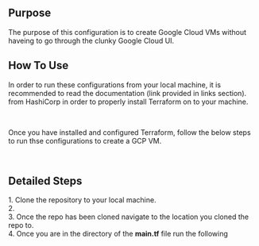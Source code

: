 <h2>Purpose</h2>
<p>The purpose of this configuration is to create Google Cloud VMs without haveing to go through the clunky Google Cloud UI.</p>

<h2> How To Use </h2>
<p> In order to run these configurations from your local machine, it is recommended to read the documentation (link provided in links section). from HashiCorp in order to properly install Terraform on to your machine.</p>
<br/>
<p>Once you have installed and configured Terraform, follow the below steps to run thse configurations to create a GCP VM.</p>
<br/>
<h2> Detailed Steps </h2>
1. Clone the repository to your local machine.
<br/>
2.
<br/>
3. Once the repo has been cloned navigate to the location you cloned the repo to.
<br/>
4. Once you are in the directory of the <strong>main.tf</strong> file run the following










  

